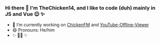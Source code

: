 ### Hi there 👋 I'm TheChicken14, and I like to code (duh) mainly in JS and Vue 😌 ✨ 

- 🔭 I’m currently working on [ChickenFM](https://github.com/ChickenFM/new-website) and [YouTube-Offline-Viewer](https://github.com/TheChicken14/YouTube-Offline-Viewer)
- 😄 Pronouns: He/him
- ✨ 🏳️‍🌈 ✨  
